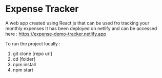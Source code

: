 # Expense Tracker
A web app created using React js that can be used fro tracking your monthly expenses 
It has been deployed on netlify and can be accessed here : https://expense-demo-tracker.netlify.app

To run the project locally :
1) git clone [repo url]
2) cd [folder]
3) npm install
4) npm start 
